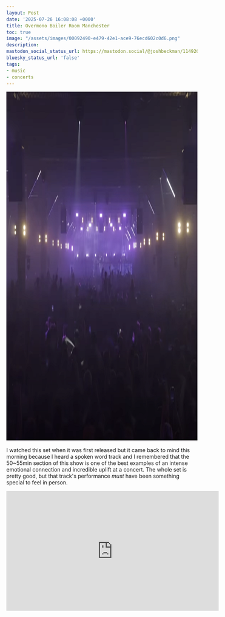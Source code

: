 ```yaml
---
layout: Post
date: '2025-07-26 16:08:08 +0000'
title: Overmono Boiler Room Manchester
toc: true
image: "/assets/images/00092490-e479-42e1-ace9-76ecd602c0d6.png"
description:
mastodon_social_status_url: https://mastodon.social/@joshbeckman/114920756059976367
bluesky_status_url: 'false'
tags:
- music
- concerts
---
```



<img width="1162" height="917" alt="Concert crowd" src="/assets/images/00092490-e479-42e1-ace9-76ecd602c0d6.png" />

I watched this set when it was first released but it came back to mind this morning because I heard a spoken word track and I remembered that the 50~55min section of this show is one of the best examples of an  intense emotional connection and incredible uplift at a concert. The whole set is pretty good, but that track's performance _must_ have been something special to feel in person.

<iframe width="560" height="315" src="https://www.youtube-nocookie.com/embed/xgJBhezlMoE?si=Dnx4Bc6D1FUhleex&amp;start=3004" title="Overmono | Boiler Room Manchester" frameborder="0" allow="accelerometer; autoplay; clipboard-write; encrypted-media; gyroscope; picture-in-picture; web-share" referrerpolicy="strict-origin-when-cross-origin" allowfullscreen></iframe>
